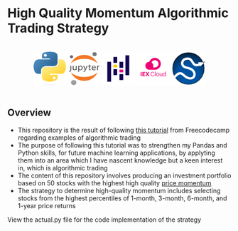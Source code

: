 # High Quality Momentum Algorithmic Trading Strategy

</br>
<div align="center">
<a href="https://www.python.org/"><img src="./readme-content/Python.png" width="75" height="75"></a>
<a href="https://jupyter.org/"><img src="./readme-content/Jupyter.png" width="70" height="75"></a>
<a href="https://pandas.pydata.org/"><img src="./readme-content/Pandas.png" width="75" height="75"></a>
<a href="https://iexcloud.io/"><img src="./readme-content/IEX_Cloud.png" width="75" height="75"></a>
<a href="https://scipy.org/"><img src="./readme-content/SciPy.png" width="75" height="75"></a>
</div>

</br>

## Overview

- This repository is the result of following [this tutorial](https://www.youtube.com/watch?v=xfzGZB4HhEE) from Freecodecamp regarding examples of algorithmic trading
- The purpose of following this tutorial was to strengthen my Pandas and Python skills, for future machine learning applications, by applyting them into an area which I have nascent knowledge but a keen interest in, which is algorithmic trading
- The content of this repository involves producing an investment portfolio based on 50 stocks with the highest high quality [price momentum](https://www.investopedia.com/terms/m/momentum.asp)
- The strategy to determine high-quality momentum includes selecting stocks from the highest percentiles of 1-month, 3-month, 6-month, and 1-year price returns

View the actual.py file for the code implementation of the strategy

